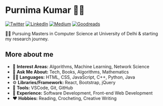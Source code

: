 # Purnima Kumar 👩‍💻

[![Twitter](https://img.shields.io/badge/-Twitter-222222?style=flat-square&logo=twitter&logoColor=white&link=https://twitter.com/purnimakumarr)](https://twitter.com/purnimakumarr)
[![LinkedIn](https://img.shields.io/badge/-LinkedIn-222222?style=flat-square&logo=linkedin&logoColor=white&link=https://www.linkedin.com/in/purnimakumarr)](https://www.linkedin.com/in/purnimakumarr)
[![Medium](https://img.shields.io/badge/-Medium-222222?style=flat-square&logo=medium&logoColor=white&link=https://medium.com/@purnimakumarr)](https://medium.com/@purnimakumarr)
[![Goodreads](https://img.shields.io/badge/-Goodreads-222222?style=flat-square&logo=goodreads&logoColor=white&link=https://www.goodreads.com/user/show/111237956-purnima-kumar)](https://www.goodreads.com/user/show/111237956-purnima-kumar)

👩‍🎓 Pursuing Masters in Computer Science at University of Delhi & starting my research journey.

## More about me

- 🌱 **Interest Areas:** Algorithms, Machine Learning, Network Science
- 🤔 **Ask Me About:** Tech, Books, Algorithms, Mathematics 
- 👩‍💻 **Languages:** HTML, CSS, JavaScript, C++, Python, Java
- ⚙️ **Libraries/Framework:** React, Bootstrap, jQuery
- 🔨 **Tools:** VSCode, Git, GitHub
- 💼 **Experience:** Software Development, Front-end Web Development
- ❤️ **Hobbies:** Reading, Crocheting, Creative Writing